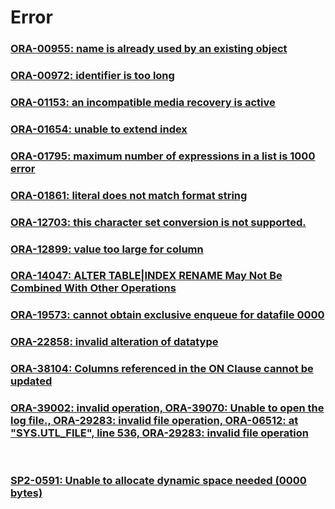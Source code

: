 Error
===

### [ORA-00955: name is already used by an existing object](./Error/00955.md)
### [ORA-00972: identifier is too long](./Error/00972.md)
### [ORA-01153: an incompatible media recovery is active](./Error/01153.md)
### [ORA-01654: unable to extend index](./Error/01654.md)
### [ORA-01795: maximum number of expressions in a list is 1000 error](./Error/01795.md)
### [ORA-01861: literal does not match format string](./Error/01861.md)
### [ORA-12703: this character set conversion is not supported.](./Error/12703.md)
### [ORA-12899: value too large for column](./Error/12899.md)
### [ORA-14047: ALTER TABLE|INDEX RENAME May Not Be Combined With Other Operations](./Error/14047.md)
### [ORA-19573: cannot obtain exclusive enqueue for datafile 0000](./Error/19573.md)
### [ORA-22858: invalid alteration of datatype](./Error/22858.md)
### [ORA-38104: Columns referenced in the ON Clause cannot be updated](./Error/38104.md)
### [ORA-39002: invalid operation, ORA-39070: Unable to open the log file., ORA-29283: invalid file operation, ORA-06512: at "SYS.UTL_FILE", line 536, ORA-29283: invalid file operation](./Error/expdp.md)

<br>

### [SP2-0591: Unable to allocate dynamic space needed (0000 bytes)](./Error/SP2-0591.md)
